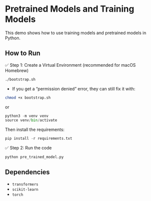 # Pretrained Models and Training Models

This demo shows how to use training models and pretrained models in Python.

## How to Run

✅ Step 1: Create a Virtual Environment (recommended for macOS Homebrew)

```bash
./bootstrap.sh

```

- If you get a “permission denied” error, they can still fix it with:

```bash
chmod +x bootstrap.sh

```

or

```python
python3 -m venv venv
source venv/bin/activate
```

Then install the requirements:

```python
pip install -r requirements.txt
```

✅ Step 2: Run the code

```bash
python pre_trained_model.py
```

## Dependencies

- `transformers`
- `scikit-learn`
- `torch`
